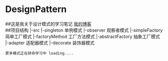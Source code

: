 # DesignPattern
##这是我关于设计模式的学习笔记
[我的博客](http://blog.csdn.net/yaoliao_11 "一脸不好意思")  
##项目结构
    |-src
       |-singleton    单例模式
       |-observer     观察者模式
       |-simpleFactory  简单工厂模式
       |-factoryMethod  工厂方法模式
       |-abstractFactory 抽象工厂模式
       |-adapter      适配器模式
       |-decorate     装饰器模式
       
    更多模式正在拼命学习中 loading....
